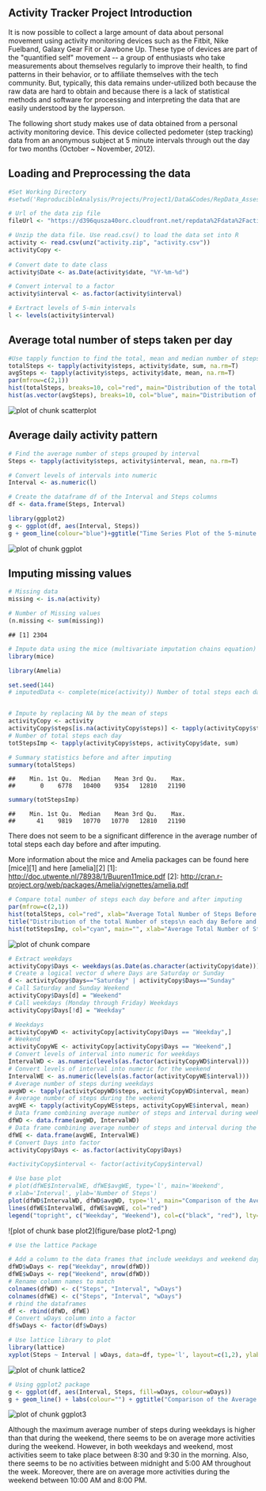 Activity Tracker Project
Introduction
---

It is now possible to collect a large amount of data about personal movement using activity monitoring devices such as the Fitbit, Nike Fuelband, Galaxy Gear Fit or Jawbone Up. These type of devices are part of the "quantified self" movement -- a group of enthusiasts who take measurements about themselves regularly to improve their health, to find patterns in their behavior, or to affiliate themselves with the tech community. But, typically, this data remains under-utilized both because the raw data are hard to obtain and because there is a lack of statistical methods and software for processing and interpreting the data that are easily understood by the layperson.

The following short study makes use of data obtained from a personal activity monitoring device. This device collected pedometer (step tracking) data from an anonymous subject at 5 minute intervals through out the day for two months (October ~ November, 2012).

Loading and Preprocessing the data
---


```r
#Set Working Directory
#setwd('ReproducibleAnalysis/Projects/Project1/Data&Codes/RepData_Assessment1')

# Url of the data zip file
fileUrl <- "https://d396qusza40orc.cloudfront.net/repdata%2Fdata%2Factivity.zip"

# Unzip the data file. Use read.csv() to load the data set into R
activity <- read.csv(unz("activity.zip", "activity.csv"))
activityCopy <- 
  
# Convert date to date class
activity$Date <- as.Date(activity$date, "%Y-%m-%d")

# Convert interval to a factor
activity$interval <- as.factor(activity$interval)

# Exrtract levels of 5-min intervals
l <- levels(activity$interval)
```
Average total number of steps taken per day
---


```r
#Use tapply function to find the total, mean and median number of steps each day
totalSteps <- tapply(activity$steps, activity$date, sum, na.rm=T)
avgSteps <- tapply(activity$steps, activity$date, mean, na.rm=T)
par(mfrow=c(2,1))
hist(totalSteps, breaks=10, col="red", main="Distribution of the total Number of steps each day", xlab="Average Total Number of Steps")
hist(as.vector(avgSteps), breaks=10, col="blue", main="Distribution of the Average Number of steps each day", xlab="Average Number of Steps")
```

![plot of chunk scatterplot](figure/scatterplot-1.png)

Average daily activity pattern
---


```r
# Find the average number of steps grouped by interval
Steps <- tapply(activity$steps, activity$interval, mean, na.rm=T)

# Convert levels of intervals into numeric
Interval <- as.numeric(l)

# Create the dataframe df of the Interval and Steps columns
df <- data.frame(Steps, Interval)
```


```r
library(ggplot2)
g <- ggplot(df, aes(Interval, Steps))
g + geom_line(colour="blue")+ggtitle("Time Series Plot of the 5-minute Interval\n and the Average Number of Steps,\n Taken across all Days") + ylab("Average Number of Steps")
```

![plot of chunk ggplot](figure/ggplot-1.png)

Imputing missing values
---


```r
# Missing data
missing <- is.na(activity)

# Number of Missing values
(n.missing <- sum(missing))
```

```
## [1] 2304
```


```r
# Impute data using the mice (multivariate imputation chains equation)
library(mice)
```


```r
library(Amelia)
```


```r
set.seed(144)
# imputedData <- complete(mice(activity)) Number of total steps each day after imputation a.out <- amelia(activityCopy, cs="date", m=1) Data frame after imputing a <- a.out$imputations$imp1 totStepsImp <- tapply(a$steps, a$date, sum)


# Impute by replacing NA by the mean of steps
activityCopy <- activity
activityCopy$steps[is.na(activityCopy$steps)] <- tapply(activityCopy$steps, activityCopy$interval, mean, na.rm = TRUE)
# Number of total steps each day
totStepsImp <- tapply(activityCopy$steps, activityCopy$date, sum)

# Summary statistics before and after imputing
summary(totalSteps)
```

```
##    Min. 1st Qu.  Median    Mean 3rd Qu.    Max. 
##       0    6778   10400    9354   12810   21190
```


```r
summary(totStepsImp)
```

```
##    Min. 1st Qu.  Median    Mean 3rd Qu.    Max. 
##      41    9819   10770   10770   12810   21190
```

There does not seem to be a significant difference in the average number of total steps each day before and after imputing.

More information about the mice and Amelia packages can be found here [mice][1] and here [amelia][2] [1]: http://doc.utwente.nl/78938/1/Buuren11mice.pdf [2]: http://cran.r-project.org/web/packages/Amelia/vignettes/amelia.pdf


```r
# Compare total number of steps each day before and after imputing 
par(mfrow=c(2,1))
hist(totalSteps, col="red", xlab="Average Total Number of Steps Before Imputing", main="", breaks=10)
title("Distribution of the total Number of steps\n each day Before and After Imputing")
hist(totStepsImp, col="cyan", main="", xlab="Average Total Number of Steps After Imputing", breaks=10)
```

![plot of chunk compare](figure/compare-1.png)


```r
# Extract weekdays
activityCopy$Days <- weekdays(as.Date(as.character(activityCopy$date)))
# Create a logical vector d where Days are Saturday or Sunday
d <- activityCopy$Days=="Saturday" | activityCopy$Days=="Sunday"
# Call Saturday and Sunday Weekend
activityCopy$Days[d] = "Weekend"
# Call weekdays (Monday through Friday) Weekdays
activityCopy$Days[!d] = "Weekday"

# Weekdays 
activityCopyWD <- activityCopy[activityCopy$Days == "Weekday",]
# Weekend
activityCopyWE <- activityCopy[activityCopy$Days == "Weekend",]
# Convert levels of interval into numeric for weekdays
IntervalWD <- as.numeric(levels(as.factor(activityCopyWD$interval)))
# Convert levels of interval into numeric for the weekend
IntervalWE <- as.numeric(levels(as.factor(activityCopyWE$interval)))
# Average number of steps during weekdays
avgWD <- tapply(activityCopyWD$steps, activityCopyWD$interval, mean)
# Average number of steps during the weekend
avgWE <- tapply(activityCopyWE$steps, activityCopyWE$interval, mean)
# Data frame combining average number of steps and interval during weekdays
dfWD <- data.frame(avgWD, IntervalWD)
# Data frame combining average number of steps and interval during the weekend
dfWE <- data.frame(avgWE, IntervalWE)
# Convert Days into factor
activityCopy$Days <- as.factor(activityCopy$Days)

#activityCopy$interval <- factor(activityCopy$interval)
```


```r
# Use base plot
# plot(dfWE$IntervalWE, dfWE$avgWE, type='l', main='Weekend',
# xlab='Interval', ylab='Number of Steps')
plot(dfWD$IntervalWD, dfWD$avgWD, type='l', main="Comparison of the Average Number of Steps\n between Weekdays and the Weekend", xlab="Interval", ylab="Number of Steps")
lines(dfWE$IntervalWE, dfWE$avgWE, col="red")
legend("topright", c("Weekday", "Weekend"), col=c("black", "red"), lty=1)
```

![plot of chunk base plot2](figure/base plot2-1.png)


```r
# Use the lattice Package

# Add a column to the data frames that include weekdays and weekend days
dfWD$wDays <- rep("Weekday", nrow(dfWD))
dfWE$wDays <- rep("Weekend", nrow(dfWD))
# Rename column names to match
colnames(dfWD) <- c("Steps", "Interval", "wDays")
colnames(dfWE) <- c("Steps", "Interval", "wDays")
# rbind the dataframes
df <- rbind(dfWD, dfWE)
# Convert wDays column into a factor
df$wDays <- factor(df$wDays)

# Use lattice library to plot
library(lattice)
xyplot(Steps ~ Interval | wDays, data=df, type='l', layout=c(1,2), ylab="Average Number of Steps")
```

![plot of chunk lattice2](figure/lattice2-1.png)

```r
# Using ggplot2 package
g <- ggplot(df, aes(Interval, Steps, fill=wDays, colour=wDays))
g + geom_line() + labs(colour="") + ggtitle("Comparison of the Average Number of Steps\n between Weekdays and Weekend") + ylab("Average Number of Steps")
```

![plot of chunk ggplot3](figure/ggplot3-1.png)

Although the maximum average number of steps during weekdays is higher than that during the weekend, there seems to be on average more activities during the weekend. However, in both weekdays and weekend, most activities seem to take place between 8:30 and 9:30 in the morning. Also, there seems to be no activities between midnight and 5:00 AM throughout the week. Moreover, there are on average more activities during the weekend between 10:00 AM and 8:00 PM.
